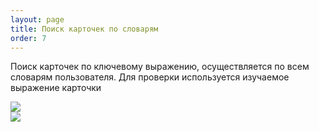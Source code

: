 ```yaml
---
layout: page
title: Поиск карточек по словарям
order: 7
---
```


Поиск карточек по ключевому выражению, осуществляется по всем словарям пользователя. 
Для проверки используется изучаемое выражение карточки 

<div class="pic-right"> 
    <img src="{{ site.baseurl }}/public/images/cross_dicts_search.png"> 
</div>

<div class="pic-right"> 
    <img src="{{ site.baseurl }}/public/images/cross_dicts_search2.png"> 
</div>

<div class="pic-row"></div>
